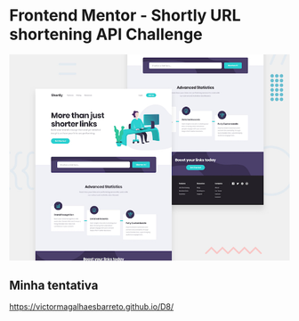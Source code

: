 # Frontend Mentor - Shortly URL shortening API Challenge

![Design preview for the Shortly URL shortening API coding challenge](./design/desktop-preview.jpg)

## Minha tentativa

https://victormagalhaesbarreto.github.io/D8/
